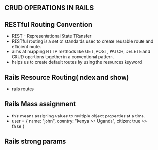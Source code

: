 ## CRUD OPERATIONS IN RAILS
## RESTful Routing Convention
- REST - Representational State TRansfer
- RESTful routing is a set of standards used to create reusable route and efficient route.
- aims at mapping HTTP methods like GET, POST, PATCH, DELETE and CRUD opertions together in a conventional pattern.
- helps us to create default routes by using the resources keyword.

## Rails Resource Routing(index and show)
- rails routes

## Rails Mass assignment
- this means assigning values to multiple object properties at a time.
- user = {
    name: "john",
    country: "Kenya >> Uganda",
    citizen: true >> false
}

## Rails strong params
